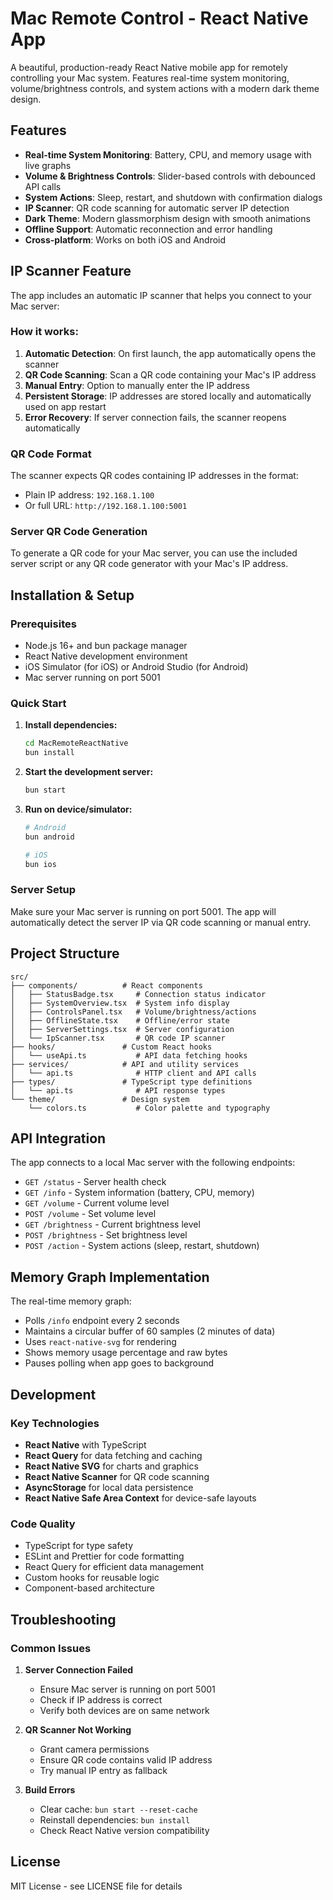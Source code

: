 # Mac Remote Control - React Native App

A beautiful, production-ready React Native mobile app for remotely controlling your Mac system. Features real-time system monitoring, volume/brightness controls, and system actions with a modern dark theme design.

## Features

- **Real-time System Monitoring**: Battery, CPU, and memory usage with live graphs
- **Volume & Brightness Controls**: Slider-based controls with debounced API calls
- **System Actions**: Sleep, restart, and shutdown with confirmation dialogs
- **IP Scanner**: QR code scanning for automatic server IP detection
- **Dark Theme**: Modern glassmorphism design with smooth animations
- **Offline Support**: Automatic reconnection and error handling
- **Cross-platform**: Works on both iOS and Android

## IP Scanner Feature

The app includes an automatic IP scanner that helps you connect to your Mac server:

### How it works:

1. **Automatic Detection**: On first launch, the app automatically opens the scanner
2. **QR Code Scanning**: Scan a QR code containing your Mac's IP address
3. **Manual Entry**: Option to manually enter the IP address
4. **Persistent Storage**: IP addresses are stored locally and automatically used on app restart
5. **Error Recovery**: If server connection fails, the scanner reopens automatically

### QR Code Format

The scanner expects QR codes containing IP addresses in the format:

- Plain IP address: `192.168.1.100`
- Or full URL: `http://192.168.1.100:5001`

### Server QR Code Generation

To generate a QR code for your Mac server, you can use the included server script or any QR code generator with your Mac's IP address.

## Installation & Setup

### Prerequisites

- Node.js 16+ and bun package manager
- React Native development environment
- iOS Simulator (for iOS) or Android Studio (for Android)
- Mac server running on port 5001

### Quick Start

1. **Install dependencies:**

   ```bash
   cd MacRemoteReactNative
   bun install
   ```

2. **Start the development server:**

   ```bash
   bun start
   ```

3. **Run on device/simulator:**

   ```bash
   # Android
   bun android

   # iOS
   bun ios
   ```

### Server Setup

Make sure your Mac server is running on port 5001. The app will automatically detect the server IP via QR code scanning or manual entry.

## Project Structure

```
src/
├── components/          # React components
│   ├── StatusBadge.tsx     # Connection status indicator
│   ├── SystemOverview.tsx  # System info display
│   ├── ControlsPanel.tsx   # Volume/brightness/actions
│   ├── OfflineState.tsx    # Offline/error state
│   ├── ServerSettings.tsx  # Server configuration
│   └── IpScanner.tsx       # QR code IP scanner
├── hooks/               # Custom React hooks
│   └── useApi.ts           # API data fetching hooks
├── services/            # API and utility services
│   └── api.ts              # HTTP client and API calls
├── types/               # TypeScript type definitions
│   └── api.ts              # API response types
└── theme/               # Design system
    └── colors.ts           # Color palette and typography
```

## API Integration

The app connects to a local Mac server with the following endpoints:

- `GET /status` - Server health check
- `GET /info` - System information (battery, CPU, memory)
- `GET /volume` - Current volume level
- `POST /volume` - Set volume level
- `GET /brightness` - Current brightness level
- `POST /brightness` - Set brightness level
- `POST /action` - System actions (sleep, restart, shutdown)

## Memory Graph Implementation

The real-time memory graph:

- Polls `/info` endpoint every 2 seconds
- Maintains a circular buffer of 60 samples (2 minutes of data)
- Uses `react-native-svg` for rendering
- Shows memory usage percentage and raw bytes
- Pauses polling when app goes to background

## Development

### Key Technologies

- **React Native** with TypeScript
- **React Query** for data fetching and caching
- **React Native SVG** for charts and graphics
- **React Native Scanner** for QR code scanning
- **AsyncStorage** for local data persistence
- **React Native Safe Area Context** for device-safe layouts

### Code Quality

- TypeScript for type safety
- ESLint and Prettier for code formatting
- React Query for efficient data management
- Custom hooks for reusable logic
- Component-based architecture

## Troubleshooting

### Common Issues

1. **Server Connection Failed**

   - Ensure Mac server is running on port 5001
   - Check if IP address is correct
   - Verify both devices are on same network

2. **QR Scanner Not Working**

   - Grant camera permissions
   - Ensure QR code contains valid IP address
   - Try manual IP entry as fallback

3. **Build Errors**
   - Clear cache: `bun start --reset-cache`
   - Reinstall dependencies: `bun install`
   - Check React Native version compatibility

## License

MIT License - see LICENSE file for details
